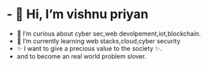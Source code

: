 #  - 👋 Hi, I’m vishnu priyan
- 👀 I’m curious about cyber sec,web devolpement,iot,blockchain.
- 🌱 I’m currently learning web stacks,cloud,cyber security
- ✨ I want to give a precious value to the society ✨.
- and to become an real world problem slover.
<!---
Vishnupriyan459/Vishnupriyan459 is a ✨ special ✨ repository because its `README.md` (this file) appears on your GitHub profile.
You can click the Preview link to take a look at your changes.
--->
